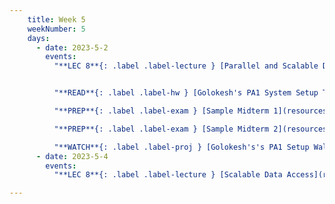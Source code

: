 ```yaml
---
    title: Week 5
    weekNumber: 5
    days:
      - date: 2023-5-2
        events:
          "**LEC 8**{: .label .label-lecture } [Parallel and Scalable Data Processing: Basics (continued)](resources/lectures/Lec_08-Topic3-Part1b-ParallelismBasics.pdf)": "[📺](https://podcast.ucsd.edu/watch/sp23/dsc102_a00/9)"


          "**READ**{: .label .label-hw } [Golokesh's PA1 System Setup Tutorial](resources/labs/PA1_System_Setup_Tutorial.pdf)":

          "**PREP**{: .label .label-exam } [Sample Midterm 1](resources/exams/SampleMidterm1.pdf) - [Solution](resources/exams/SampleMidterm1Answers.pdf)":

          "**PREP**{: .label .label-exam } [Sample Midterm 2](resources/exams/SampleMidterm2.pdf) - [Partial Solution](resources/exams/SampleMidterm2SomeAnswers.pdf)":

          "**WATCH**{: .label .label-proj } [Golokesh's's PA1 Setup Walkthrough](https://www.youtube.com/watch?v=slBoGcoSB9o)": "[📺](https://www.youtube.com/watch?v=slBoGcoSB9o)"
      - date: 2023-5-4
        events:
          "**LEC 8**{: .label .label-lecture } [Scalable Data Access](resources/lectures/Lec_09-Topic3-Part2a-ScalableDataAccess.pdf)": 

---
```

